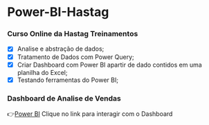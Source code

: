 # Power-BI-Hastag

### Curso Online da Hastag Treinamentos 
- [x] Analise e abstração de dados;
- [x] Tratamento de Dados com Power Query;
- [x] Criar Dashboard com Power BI apartir de dado contidos em uma planilha do Excel;
- [x] Testando ferramentas do Power BI;

### Dashboard de Analise de Vendas
:point_right:[Power BI](https://erikancardoso.github.io/Power-BI-Hastag/dashboard.html) Clique no link para interagir com o Dashboard
